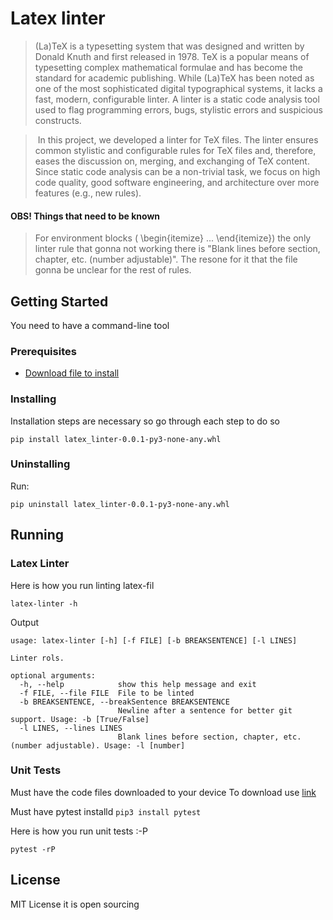 # Latex linter

> (La)TeX is a typesetting system that was designed and written by Donald Knuth and first 
released in 1978. TeX is a popular means of typesetting complex mathematical formulae 
and has become the standard for academic publishing. 
While (La)TeX has been noted as one of the most sophisticated digital typographical 
systems, it lacks a fast, modern, configurable linter. A linter is a static code analysis tool 
used to flag programming errors, bugs, stylistic errors and suspicious constructs.

> In this project, we developed a linter for TeX files. The linter ensures common 
stylistic and configurable rules for TeX files and, therefore, eases the discussion on, 
merging, and exchanging of TeX content. Since static code analysis can be a non-trivial task, 
we focus on high code quality, good software engineering, and architecture over more 
features (e.g., new rules).

#### OBS! Things that need to be known
> For environment blocks ( \begin{itemize} ... \end{itemize}) the only linter rule that gonna not working there is "Blank lines before section, chapter, etc. (number adjustable)". The resone for it that the file gonna be unclear for the rest of rules.


## Getting Started

You need to have a command-line tool

### Prerequisites

- [Download file to install](https://github.com/Yazan0930/latex-linter/releases/download/v1.0.0/latex_linter-0.0.1-py3-none-any.whl)

### Installing

Installation steps are necessary so go through each step to do so 

```
pip install latex_linter-0.0.1-py3-none-any.whl
```

### Uninstalling

Run:
```
pip uninstall latex_linter-0.0.1-py3-none-any.whl
```

## Running 

### Latex Linter

Here is how you run linting latex-fil

```
latex-linter -h
```

Output
```
usage: latex-linter [-h] [-f FILE] [-b BREAKSENTENCE] [-l LINES]

Linter rols.

optional arguments:
  -h, --help            show this help message and exit
  -f FILE, --file FILE  File to be linted
  -b BREAKSENTENCE, --breakSentence BREAKSENTENCE
                        Newline after a sentence for better git support. Usage: -b [True/False]
  -l LINES, --lines LINES
                        Blank lines before section, chapter, etc. (number adjustable). Usage: -l [number]
```

### Unit Tests

Must have the code files downloaded to your device
To download use [link](https://github.com/Yazan0930/latex-linter/releases/download/v1.0.0/latex-linter.zip)

Must have pytest installd ```pip3 install pytest```

Here is how you run unit tests :-P 

```
pytest -rP 
```

## License

MIT License it is open sourcing 

